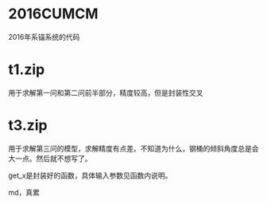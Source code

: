 # 2016CUMCM
2016年系锚系统的代码

# t1.zip
用于求解第一问和第二问前半部分，精度较高，但是封装性交叉

# t3.zip
用于求解第三问的模型，求解精度有点差。不知道为什么，钢桶的倾斜角度总是会大一点。然后就不想写了。

get_x是封装好的函数，具体输入参数见函数内说明。

md，真累
